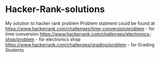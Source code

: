 # Hacker-Rank-solutions
My solution to hacker rank problem 
Problem statment could be found at
https://www.hackerrank.com/challenges/time-conversion/problem - for time conversion
https://www.hackerrank.com/challenges/electronics-shop/problem - for electronics shop
https://www.hackerrank.com/challenges/grading/problem - for Grading Students
